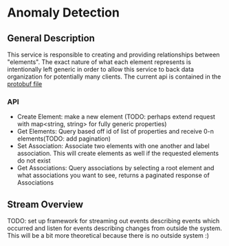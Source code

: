# Anomaly Detection
## General Description 
This service is responsible to creating and providing relationships between "elements".  The exact nature of what each element
represents is intentionally left generic in order to allow this service to back data organization for potentially many clients.
The current api is contained in the [protobuf file](src/main/protobuf/associations/association_service.proto)
### API
- Create Element: make a new element (TODO: perhaps extend request with map<string, string> for fully generic properties)
- Get Elements: Query based off id of list of properties and receive 0-n elements(TODO: add pagination)
- Set Association: Associate two elements with one another and label association.  This will create elements as well if the 
requested elements do not exist
- Get Associations: Query associations by selecting a root element and what associations you want to see, returns a paginated 
response of Associations

## Stream Overview
TODO: set up framework for streaming out events describing events which occurred and listen for events describing changes from outside the system.
This will be a bit more theoretical because there is no outside system :)
